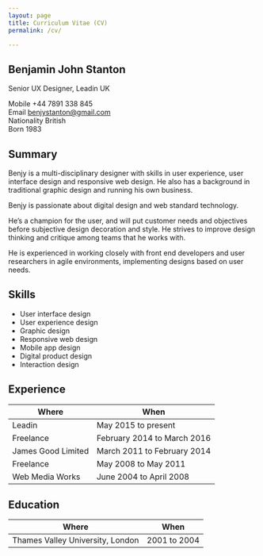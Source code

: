 ```yaml
---
layout: page
title: Curriculum Vitae (CV)
permalink: /cv/

---
```


## Benjamin John Stanton
Senior UX Designer, Leadin UK

Mobile +44 7891 338 845<br>
Email [benjystanton@gmail.com](mailto:benjystanton@gmail.com)<br>
Nationality British<br>
Born 1983

## Summary

Benjy is a multi-disciplinary designer with skills in user experience, user interface design and responsive web design. He also has a background in traditional graphic design and running his own business.

Benjy is passionate about digital design and web standard technology.

He’s a champion for the user, and will put customer needs and objectives before subjective design decoration and style. He strives to improve design thinking and critique among teams that he works with.

He is experienced in working closely with front end developers and user researchers in agile environments, implementing designs based on user needs.

## Skills

- User interface design
- User experience design
- Graphic design
- Responsive web design
- Mobile app design
- Digital product design
- Interaction design

## Experience

Where | When
----- | -----
Leadin | May 2015 to present
Freelance | February 2014 to March 2016
James Good Limited | March 2011 to February 2014
Freelance | May 2008 to May 2011
Web Media Works | June 2004 to April 2008

## Education

Where | When
----- | -----
Thames Valley University, London | 2001 to 2004
